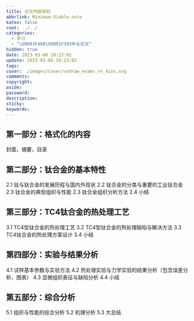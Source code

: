 ```yaml
---
title: 论文内容规划
abbrlink: Minimum-Viable-note
katex: false
root: ../../
categories:
  - 学习
  - "\U0001F468‍\U0001F393毕业论文"
hidden: true
date: 2023-03-06 10:23:02
update: 2023-03-06 10:23:02
tags:
cover:  /images/Cover/undraw_exams_re_4ios.svg
comments:
copyright:
aside:
password:
description:
sticky:
keywords:
---
```


## 第一部分：格式化的内容
封面，摘要，目录
## 第二部分：钛合金的基本特性
2.1 钛与钛合金的发展历程与国内外现状
2.2 钛合金的分类与重要的工业钛合金
2.3 钛合金的典型组织与性能
2.3 钛合金组织分析方法
2.4 小结
## 第三部分：TC4钛合金的热处理工艺
3.1 TC4型钛合金的热处理工艺
3.2 TC4型钛合金的热处理缺陷与解决方法
3.3 TC4钛合金的热处理方案设计
3.4 小结
## 第四部分：实验与结果分析
4.1 试样基本参数与实验方法
4.2 热处理实验与力学实验的结果分析（包含误差分析、图表）
4.3 显微组织表征与缺陷分析
4.4 小结
## 第五部分：综合分析
5.1 组织与性能的综合分析
5.2 机理分析
5.3 大总结